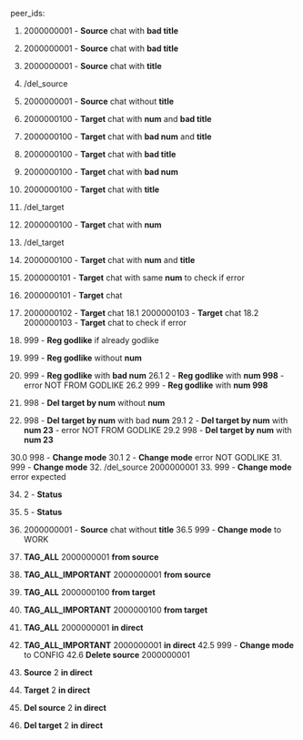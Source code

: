 peer_ids:
  1.  2000000001 - **Source** chat with **bad title**
  2.  2000000001 - **Source** chat with **bad title**
  3.  2000000001 - **Source** chat with **title**
  4.  /del_source
  5.  2000000001 - **Source** chat without **title**
  
  6.  2000000100 - **Target** chat with **num** and **bad title**
  7.  2000000100 - **Target** chat with **bad num** and **title**
  8.  2000000100 - **Target** chat with **bad title**
  9.  2000000100 - **Target** chat with **bad num**
  10. 2000000100 - **Target** chat with **title**
  11. /del_target
  12. 2000000100 - **Target** chat with **num**
  13. /del_target
  14. 2000000100 - **Target** chat with **num** and **title**
  15. 2000000101 - **Target** chat with same **num** to check if error
  16. 2000000101 - **Target** chat
  17. 2000000102 - **Target** chat
 18.1 2000000103 - **Target** chat
 18.2 2000000103 - **Target** chat to check if error

  23. 999 - **Reg godlike** if already godlike
  24. 999 - **Reg godlike** without **num**
  26. 999 - **Reg godlike** with **bad num**
 26.1   2 - **Reg godlike** with **num 998** - error NOT FROM GODLIKE
 26.2 999 - **Reg godlike** with **num 998**

  27. 998 - **Del target by num** without **num**
  28. 998 - **Del target by num** with bad **num**
 29.1   2 - **Del target by num** with **num 23** - error NOT FROM GODLIKE
 29.2 998 - **Del target by num** with **num 23**

 30.0 998 - **Change mode**
 30.1   2 - **Change mode** error NOT GODLIKE
  31. 999 - **Change mode**
  32. /del_source 2000000001
  33. 999 - **Change mode** error expected

  34. 2 - **Status**
  35. 5 - **Status**

  36. 2000000001 - **Source** chat without **title**
 36.5 999 - **Change mode** to WORK
  37. **TAG_ALL**           2000000001 **from source**
  38. **TAG_ALL_IMPORTANT** 2000000001 **from source**
  39. **TAG_ALL**           2000000100 **from target**
  40. **TAG_ALL_IMPORTANT** 2000000100 **from target**
  41. **TAG_ALL**           2000000001 **in direct**
  42. **TAG_ALL_IMPORTANT** 2000000001 **in direct**
 42.5 999 - **Change mode** to CONFIG
 42.6 **Delete source**     2000000001
  43. **Source**            2 **in direct**
  44. **Target**            2 **in direct**
  45. **Del source**        2 **in direct**
  46. **Del target**        2 **in direct**